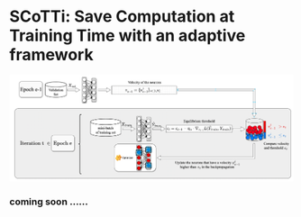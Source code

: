 
# SCoTTi: Save Computation at Training Time with an adaptive framework
![process](./Fig/process.png)

### coming soon ......
